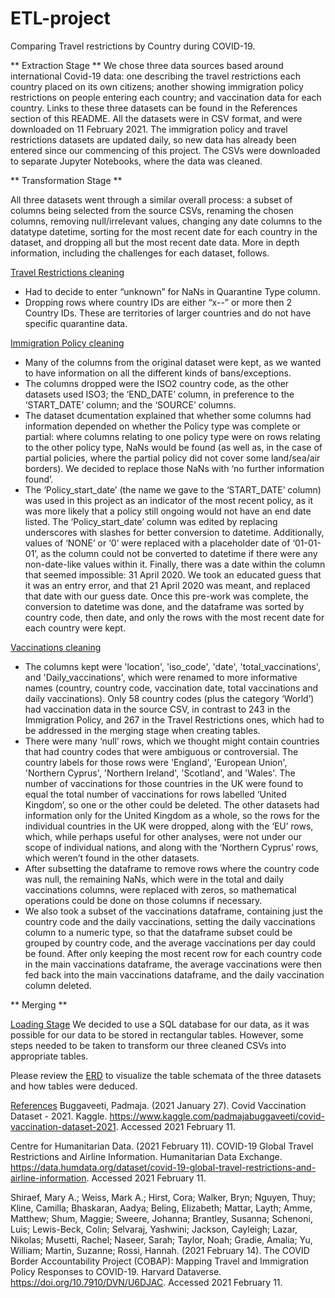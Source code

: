 # ETL-project #
Comparing Travel restrictions by Country during COVID-19. 


** Extraction Stage **
We chose three data sources based around international Covid-19 data: one describing the travel restrictions each country placed on its own citizens; another showing immigration policy restrictions on people entering each country; and vaccination data for each country. Links to these three datasets can be found in the References section of this README. All the datasets were in CSV format, and were downloaded on 11 February 2021. The immigration policy and travel restrictions datasets are updated daily, so new data has already been entered since our commencing of this project. The CSVs were downloaded to separate Jupyter Notebooks, where the data was cleaned. 

** Transformation Stage **

All three datasets went through a similar overall process: a subset of columns being selected from the source CSVs, renaming the chosen columns, removing null/irrelevant values, changing any date columns to the datatype datetime, sorting for the most recent date for each country in the dataset, and dropping all but the most recent date data. More in depth information, including the challenges for each dataset, follows. 

<ins>Travel Restrictions cleaning</ins>
* Had to decide to enter “unknown” for NaNs in Quarantine Type column. 
* Dropping rows where country IDs are either “x--” or more then 2 Country IDs. These are territories of larger countries and do not have specific quarantine data.

<ins>Immigration Policy cleaning</ins>
* Many of the columns from the original dataset were kept, as we wanted to have information on all the different kinds of bans/exceptions.
* The columns dropped were the ISO2 country code, as the other datasets used ISO3; the ‘END_DATE’ column, in preference to the ‘START_DATE’ column; and the ‘SOURCE’ columns. 
* The dataset dcumentation explained that whether some columns had information depended on whether the Policy type was complete or partial: where columns relating to one policy type were on rows relating to the other policy type, NaNs would be found (as well as, in the case of partial policies, where the partial policy did not cover some land/sea/air borders). We decided to replace those NaNs with ‘no further information found’. 
* The ‘Policy_start_date’ (the name we gave to the ‘START_DATE’ column) was used in this project as an indicator of the most recent policy, as it was more likely that a policy still ongoing would not have an end date listed. The ‘Policy_start_date’ column was edited by replacing underscores with slashes for better conversion to datetime. Additionally, values of ‘NONE’ or ‘0’ were replaced with a placeholder date of ‘01-01-01’, as the column could not be converted to datetime if there were any non-date-like values within it. Finally, there was a date within the column that seemed impossible: 31 April 2020. We took an educated guess that it was an entry error, and that 21 April 2020 was meant, and replaced that date with our guess date. Once this pre-work was complete, the conversion to datetime was done, and the dataframe was sorted by country code, then date, and only the rows with the most recent date for each country were kept. 

<ins>Vaccinations cleaning</ins>
* The columns kept were 'location', 'iso_code', 'date', 'total_vaccinations', and 'Daily_vaccinations', which were renamed to more informative names (country, country code, vaccination date, total vaccinations and daily vaccinations). Only 58 country codes (plus the category ‘World’) had vaccination data in the source CSV, in contrast to 243 in the Immigration Policy, and 267 in the Travel Restrictions ones, which had to be addressed in the merging stage when creating tables.
* There were many ‘null’ rows, which we thought might contain countries that had country codes that were ambiguous or controversial. The country labels for those rows were 'England', 'European Union', 'Northern Cyprus', 'Northern Ireland',  'Scotland', and 'Wales'. The number of vaccinations for those countries in the UK were found to equal the total number of vaccinations for rows labelled ‘United Kingdom’, so one or the other could be deleted. The other datasets had information only for the United Kingdom as a whole, so the rows for the individual countries in the UK were dropped, along with the ‘EU’ rows, which, while perhaps useful for other analyses, were not under our scope of individual nations, and along with the ‘Northern Cyprus’ rows, which weren’t found in the other datasets. 
* After subsetting the dataframe to remove rows where the country code was null, the remaining NaNs, which were in the total and daily vaccinations columns, were replaced with zeros, so mathematical operations could be done on those columns if necessary. 
* We also took a subset of the vaccinations dataframe, containing just the country code and the daily vaccinations, setting the daily vaccinations column to a numeric type, so that the dataframe subset could be grouped by country code, and the average vaccinations per day could be found. After only keeping the most recent row for each country code in the main vaccinations dataframe, the average vaccinations were then fed back into the main vaccinations dataframe, and the daily vaccination column deleted. 

** Merging **

<ins>Loading Stage</ins>
We decided to use a SQL database for our data, as it was possible for our data to be stored in rectangular tables. However, some steps needed to be taken to transform our three cleaned CSVs into appropriate tables.

Please review the [ERD](Covid_restrictions_ERD.png) to visualize the table schemata of the three datasets and how tables were deduced. 

<ins> References</ins>
Buggaveeti, Padmaja. (2021 January 27). Covid Vaccination Dataset - 2021. Kaggle. https://www.kaggle.com/padmajabuggaveeti/covid-vaccination-dataset-2021. Accessed 2021 February 11. 

Centre for Humanitarian Data. (2021 February 11). COVID-19 Global Travel Restrictions and Airline Information. Humanitarian Data Exchange. https://data.humdata.org/dataset/covid-19-global-travel-restrictions-and-airline-information. Accessed 2021 February 11. 

Shiraef, Mary A.; Weiss, Mark A.; Hirst, Cora; Walker, Bryn; Nguyen, Thuy; Kline, Camilla; Bhaskaran, Aadya; Beling, Elizabeth; Mattar, Layth; Amme, Matthew; Shum, Maggie; Sweere, Johanna; Brantley, Susanna; Schenoni, Luis; Lewis-Beck, Colin; Selvaraj, Yashwini; Jackson, Cayleigh; Lazar, Nikolas; Musetti, Rachel; Naseer, Sarah; Taylor, Noah; Gradie, Amalia; Yu, William; Martin, Suzanne; Rossi, Hannah. (2021 February 14). The COVID Border Accountability Project (COBAP): Mapping Travel and Immigration Policy Responses to COVID-19. Harvard Dataverse. https://doi.org/10.7910/DVN/U6DJAC. Accessed 2021 February 11.
